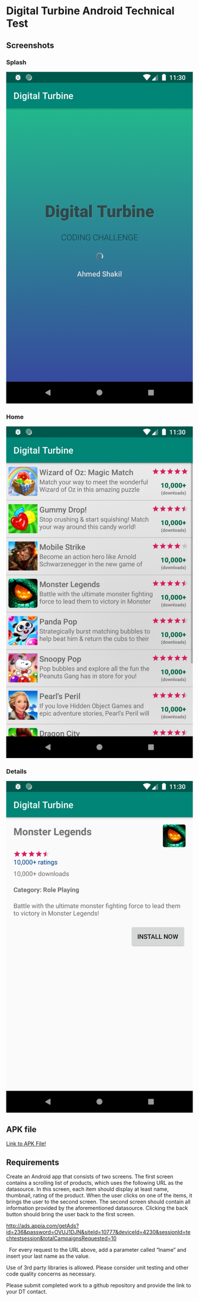 # Digital Turbine Android Technical Test


## Screenshots

### Splash

![Splash Screen](screenshots/splash-screen.png)

### Home

![Home Screen](screenshots/main-screen.png)

### Details

![Details Screen](screenshots/details-screen.png)

## APK file

[Link to APK File!](apk/app-debug.apk)

## Requirements

Create an Android app that consists of two screens. The first screen contains a scrolling list of products, which uses the following URL as the datasource. In this screen, each item should display at least name, thumbnail, rating of the product. When the user clicks on one of the items, it brings the user to the second screen. The second screen should contain all information provided by the aforementioned datasource. Clicking the back button should bring the user back to the first screen. 

http://ads.appia.com/getAds?id=236&password=OVUJ1DJN&siteId=10777&deviceId=4230&sessionId=techtestsession&totalCampaignsRequested=10

 
For every request to the URL above, add a parameter called “lname” and insert your last name as the value.

Use of 3rd party libraries is allowed. Please consider unit testing and other code quality concerns as necessary.

Please submit completed work to a github repository and provide the link to your DT contact.


